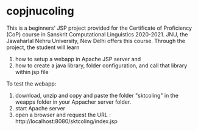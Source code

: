 # copjnucoling
This is a beginners' JSP project provided for the Certificate of Proficiency (CoP) course in Sanskrit Computational Linguistics 2020-2021.
JNU, the Jawaharlal Nehru University, New Delhi offers this course.
Through the project, the student will learn
  1. how to setup a webapp in Apache JSP server and 
  2. how to create a java library, folder configuration, and call that library within jsp file

To test the webapp:
  1. download, unzip and copy and paste the folder "sktcoling" in the weapps folder in your Appacher server folder.
  2. start Apache server
  3. open a browser and request the URL : http://localhost:8080/sktcoling/index.jsp
